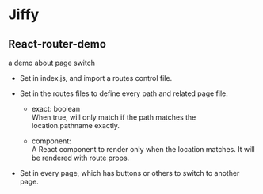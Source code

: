 # Jiffy

## React-router-demo
a demo about page switch
+ Set <BrowserRoutr> in index.js, and import a routes control file.

+ Set <Switch> in the routes files to define every path and related page file.

    + exact: boolean  
    When true, will only match if the path matches the location.pathname exactly.

    + component:  
    A React component to render only when the location matches. It will be rendered with route props.

+ Set <Link> in every page, which has buttons or others to switch to another page.